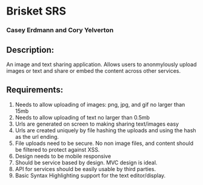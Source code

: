# Brisket SRS

### Casey Erdmann and Cory Yelverton

## Description:
An image and text sharing application. Allows users to anonmylously upload images or text and share or embed the content across other services.

## Requirements:

1. Needs to allow uploading of images: png, jpg, and gif no larger than 15mb
2. Needs to allow uploading of text no larger than 0.5mb
3. Urls are generated on screen to making sharing text/images easy
4. Urls are created uniquely by file hashing the uploads and using the hash as the url ending.
5. File uploads need to be secure. No non image files, and content should be filtered to protect against XSS.
6. Design needs to be mobile responsive
7. Should be service based by design. MVC design is ideal.
8. API for services should be easily usable by third parties.
9. Basic Syntax Highlighting support for the text editor/display.
